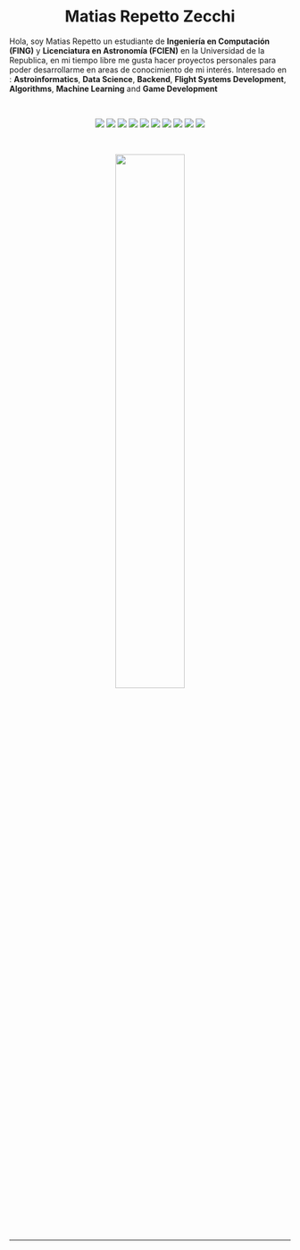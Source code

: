 <h1 align="center">
  <b>Matias Repetto Zecchi</b>
</h1>

Hola, soy Matias Repetto un estudiante de **Ingeniería en Computación (FING)** y **Licenciatura en Astronomía (FCIEN)** en la Universidad de la Republica, en mi tiempo libre me gusta hacer proyectos personales para poder desarrollarme en areas de conocimiento de mi interés.
Interesado en : **Astroinformatics**, **Data Science**, **Backend**, **Flight Systems Development**, **Algorithms**, **Machine Learning** and **Game Development**


<br>
<p>
<div align="center">
  <img src="https://img.shields.io/badge/-c++-0a0f0b?style=for-the-badge&logo=c%2B%2B&logoColor=abd200&labelColor=0a0f0b">
  <img src="https://img.shields.io/badge/-Java-0a0f0b?style=for-the-badge&logo=java&logoColor=abd200&labelColor=0a0f0b">
  <img src="https://img.shields.io/badge/-c-0a0f0b?style=for-the-badge&logo=c&logoColor=abd200&labelColor=0a0f0b">
  <img src="https://img.shields.io/badge/-Python-0a0f0b?style=for-the-badge&logo=python&logoColor=abd200&labelColor=0a0f0b">
  <img src="https://img.shields.io/badge/-octave-0a0f0b?style=for-the-badge&logo=octave&logoColor=abd200&labelColor=0a0f0b">
  <img src="https://img.shields.io/badge/-.net-0a0f0b?style=for-the-badge&logo=.net&logoColor=abd200&labelColor=0a0f0b">
  <img src="https://img.shields.io/badge/-C%23-0a0f0b?style=for-the-badge&logo=c-sharp&logoColor=abd200&labelColor=0a0f0b">
  <img src="https://img.shields.io/badge/-NodeJs-0a0f0b?style=for-the-badge&logo=node.js&logoColor=abd200&labelColor=0a0f0b">
  <img src="https://img.shields.io/badge/-Ruby-0a0f0b?style=for-the-badge&logo=ruby&logoColor=abd200&labelColor=0a0f0b">
  <img src="https://img.shields.io/badge/-Lua-0a0f0b?style=for-the-badge&logo=lua&logoColor=abd200&labelColor=0a0f0b">
</div>
</p>
</br>
<p align="center">
  <a href="https://matiasrepetto.github.io/">
  <img width="49.5%" src="https://github-readme-stats.vercel.app/api/top-langs/?username=MatiasRepetto&layout=compact&langs_count=10" />
  </a>
</p>

-----
